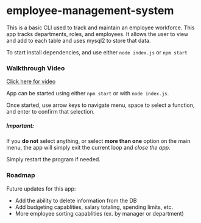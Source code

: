 # employee-management-system

This is a basic CLI used to track and maintain an employee workforce. This app tracks
departments, roles, and employees. It allows the user to view and add to each table
and uses mysql2 to store that data.

To start install dependencies, and use either `node index.js` or `npm start`

### Walkthrough Video
[Click here for video](https://watch.screencastify.com/v/nD0AtuISEV4hKeYh74Rv)

App can be started using either `npm start` or with `node index.js`.

Once started, use arrow keys to navigate menu, space to select a function,
and enter to confirm that selection.

##### Important:
If you **do not** select anything, or select **more than one** option on the main menu, 
the app will simply exit the current loop and *close the app*. 

Simply restart the program if needed.

### Roadmap
Future updates for this app:
- Add the ability to delete information from the DB
- Add budgeting capablities, salary totaling, spending limits, etc.
- More employee sorting capablities (ex. by manager or department)